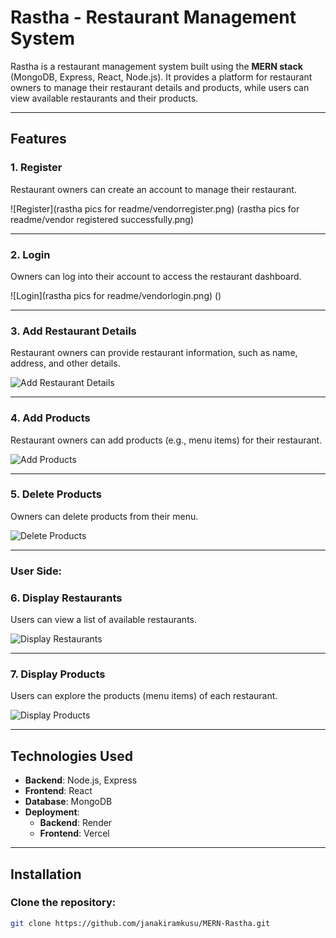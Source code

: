 # Rastha - Restaurant Management System

Rastha is a restaurant management system built using the **MERN stack** (MongoDB, Express, React, Node.js). It provides a platform for restaurant owners to manage their restaurant details and products, while users can view available restaurants and their products.

---

## Features

### 1. **Register**
Restaurant owners can create an account to manage their restaurant.

![Register](rastha pics for readme/vendorregister.png) (rastha pics for readme/vendor registered successfully.png)

---

### 2. **Login**
Owners can log into their account to access the restaurant dashboard.

![Login](rastha pics for readme/vendorlogin.png) ()

---

### 3. **Add Restaurant Details**
Restaurant owners can provide restaurant information, such as name, address, and other details.

![Add Restaurant Details](url-to-your-image)

---

### 4. **Add Products**
Restaurant owners can add products (e.g., menu items) for their restaurant.

![Add Products](url-to-your-image)

---

### 5. **Delete Products**
Owners can delete products from their menu.

![Delete Products](url-to-your-image)

---

### User Side:

### 6. **Display Restaurants**
Users can view a list of available restaurants.

![Display Restaurants](url-to-your-image)

---

### 7. **Display Products**
Users can explore the products (menu items) of each restaurant.

![Display Products](url-to-your-image)

---

## Technologies Used

- **Backend**: Node.js, Express
- **Frontend**: React
- **Database**: MongoDB
- **Deployment**:
  - **Backend**: Render
  - **Frontend**: Vercel

---

## Installation

### Clone the repository:

```bash
git clone https://github.com/janakiramkusu/MERN-Rastha.git
